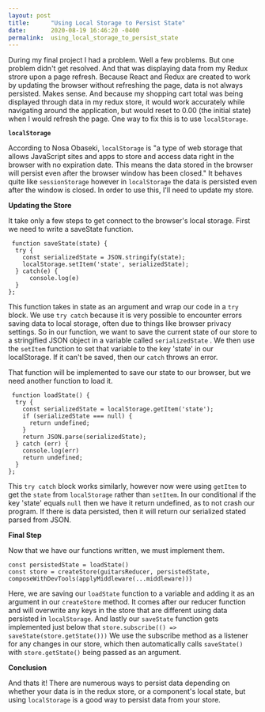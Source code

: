 ```yaml
---
layout: post
title:      "Using Local Storage to Persist State"
date:       2020-08-19 16:46:20 -0400
permalink:  using_local_storage_to_persist_state
---
```



During my final project I had a problem. Well a few problems. But one problem didn't get resolved. And that was displaying data from my Redux strore upon a page refresh. Because React and Redux are created to work by updating the browser without refreshing the page, data is not always persisted. Makes sense. And because my shopping cart total was being displayed through data in my redux store, it would work accurately while navigating around the application, but would reset to 0.00 (the initial state) when I would refresh the page. One way to fix this is to use ```localStorage```.

**```localStorage```**

According to Nosa Obaseki, ```localStorage``` is "a type of web storage that allows JavaScript sites and apps to store and access data right in the browser with no expiration date. This means the data stored in the browser will persist even after the browser window has been closed." It behaves quite like ```sessionStorage``` however in ```localStorage``` the data is persisted even after the window is closed. In order to use this, I'll need to update my store. 

**Updating the Store**

It take only a few steps to get connect to the browser's local storage. First we need to write a saveState function. 
```
 function saveState(state) {
  try {
    const serializedState = JSON.stringify(state);
    localStorage.setItem('state', serializedState);
  } catch(e) {
      console.log(e)
  }
};
```
This function takes in state as an argument and wrap our code in a ```try``` block. We use ```try catch``` because it is very possible to encounter errors saving data to local storage, often due to things like browser privacy settings. So in our function, we want to save the current state of our store to a stringified JSON object in a variable called ```serializedState``` . We then use the ```setItem``` function to set that variable to the key 'state' in our localStorage. If it can't be saved, then our ```catch``` throws an error. 

That function will be implemented to save our state to our browser, but we need another function to load it.
```
 function loadState() {
  try {
    const serializedState = localStorage.getItem('state');
    if (serializedState === null) {
      return undefined;
    }
    return JSON.parse(serializedState);
  } catch (err) {
    console.log(err)
    return undefined;
  }
}; 
``` 

This ```try catch``` block works similarly, however now were using ```getItem``` to get the ```state``` from ```localStorage``` rather than ```setItem```. In our conditional if the key 'state' equals ```null``` then we have it return undefined, as to not crash our program. If there is data persisted, then it will return our serialized stated parsed from JSON. 

**Final Step**

Now that we have our functions written, we must implement them. 

```
const persistedState = loadState()
const store = createStore(guitarsReducer, persistedState, composeWithDevTools(applyMiddleware(...middleware)))
```

Here, we are saving our ```loadState``` function to a variable and adding it as an argument in our ```createStore``` method. It comes after our reducer function and will overwrite any keys in the store that are different using data persisted in ```localStorage```. And lastly our ```saveState``` function gets implemented just below that 
``` store.subscribe(() => saveState(store.getState())) ```
We use the subscribe method as a listener for any changes in our store, which then automatically calls ```saveState()``` with ```store.getState()``` being passed as an argument.

**Conclusion**

And thats it! There are numerous ways to persist data depending on whether your data is in the redux store, or a component's local state, but using ```localStorage``` is a good way to persist data from your store. 

